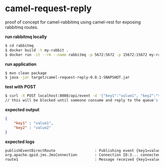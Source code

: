 # camel-request-reply
proof of concept for camel-rabbitmq using camel-rest for exposing rabbitmq routes.

**run rabbitmq locally**
```bash
$ cd rabbitmq
$ docker build -t my-rabbit .
$ docker run -it --rm --name rabbitmq -p 5672:5672 -p 15672:15672 my-rabbit:latest
```

**run application**
```bash
$ mvn clean package
$ java -jar target/camel-request-reply-0.0.1-SNAPSHOT.jar
```

**test with POST**
```bash
$ curl -X POST localhost:8080/api/event -d '{"key1":"value1", "key2":"value2"}' -H 'Content-type: application/json'
// this will be blocked until someone consume and reply to the queue's message
```

**expected output**
```json
{
    "key1" : "value1",
    "key2" : "value2"
}
```

**expected logs**
```bash
publishEventDirectRoute                  : Publishing event {key1=value1, key2=value2}
org.apache.qpid.jms.JmsConnection        : Connection ID:3... connected to server: rabbitmq://localhost:5672
route1                                   : Message received {key1=value1, key2=value2}
```
